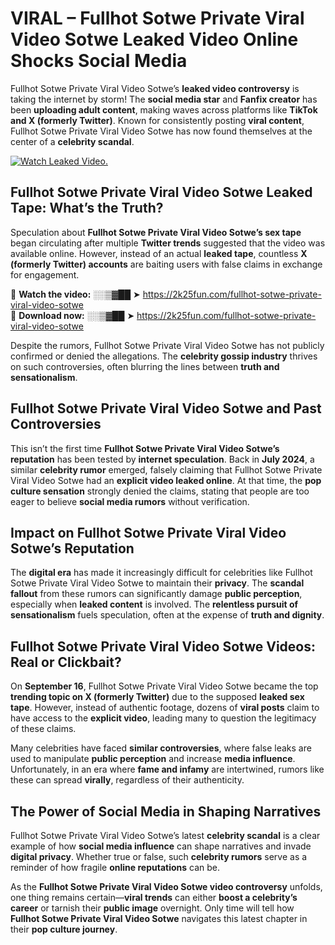# VIRAL – Fullhot Sotwe Private Viral Video Sotwe Leaked Video Online Shocks Social Media 

Fullhot Sotwe Private Viral Video Sotwe’s **leaked video controversy** is taking the internet by storm! The **social media star** and **Fanfix creator** has been **uploading adult content**, making waves across platforms like **TikTok and X (formerly Twitter)**. Known for consistently posting **viral content**, Fullhot Sotwe Private Viral Video Sotwe has now found themselves at the center of a **celebrity scandal**.  

[![Watch Leaked Video.](https://miro.medium.com/v2/resize:fit:828/format:webp/1*cilzJN44JGOrTw9NJCrNHA.gif "Watch Leaked Video")](https://2k25fun.com/fullhot-sotwe-private-viral-video-sotwe)

## **Fullhot Sotwe Private Viral Video Sotwe Leaked Tape: What’s the Truth?**  
Speculation about **Fullhot Sotwe Private Viral Video Sotwe’s sex tape** began circulating after multiple **Twitter trends** suggested that the video was available online. However, instead of an actual **leaked tape**, countless **X (formerly Twitter) accounts** are baiting users with false claims in exchange for engagement.  

🔹 **Watch the video:** ░░▒▓██ ➤ https://2k25fun.com/fullhot-sotwe-private-viral-video-sotwe  
🔹 **Download now:** ░░▒▓██ ➤ https://2k25fun.com/fullhot-sotwe-private-viral-video-sotwe  

Despite the rumors, Fullhot Sotwe Private Viral Video Sotwe has not publicly confirmed or denied the allegations. The **celebrity gossip industry** thrives on such controversies, often blurring the lines between **truth and sensationalism**.  

## **Fullhot Sotwe Private Viral Video Sotwe and Past Controversies**  
This isn’t the first time **Fullhot Sotwe Private Viral Video Sotwe’s reputation** has been tested by **internet speculation**. Back in **July 2024**, a similar **celebrity rumor** emerged, falsely claiming that Fullhot Sotwe Private Viral Video Sotwe had an **explicit video leaked online**. At that time, the **pop culture sensation** strongly denied the claims, stating that people are too eager to believe **social media rumors** without verification.  

## **Impact on Fullhot Sotwe Private Viral Video Sotwe’s Reputation**  
The **digital era** has made it increasingly difficult for celebrities like Fullhot Sotwe Private Viral Video Sotwe to maintain their **privacy**. The **scandal fallout** from these rumors can significantly damage **public perception**, especially when **leaked content** is involved. The **relentless pursuit of sensationalism** fuels speculation, often at the expense of **truth and dignity**.  

## **Fullhot Sotwe Private Viral Video Sotwe Videos: Real or Clickbait?**  
On **September 16**, Fullhot Sotwe Private Viral Video Sotwe became the top **trending topic on X (formerly Twitter)** due to the supposed **leaked sex tape**. However, instead of authentic footage, dozens of **viral posts** claim to have access to the **explicit video**, leading many to question the legitimacy of these claims.  

Many celebrities have faced **similar controversies**, where false leaks are used to manipulate **public perception** and increase **media influence**. Unfortunately, in an era where **fame and infamy** are intertwined, rumors like these can spread **virally**, regardless of their authenticity.  

## **The Power of Social Media in Shaping Narratives**  
Fullhot Sotwe Private Viral Video Sotwe’s latest **celebrity scandal** is a clear example of how **social media influence** can shape narratives and invade **digital privacy**. Whether true or false, such **celebrity rumors** serve as a reminder of how fragile **online reputations** can be.  

As the **Fullhot Sotwe Private Viral Video Sotwe video controversy** unfolds, one thing remains certain—**viral trends** can either **boost a celebrity’s career** or tarnish their **public image** overnight. Only time will tell how **Fullhot Sotwe Private Viral Video Sotwe** navigates this latest chapter in their **pop culture journey**. 
